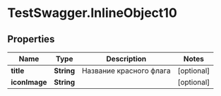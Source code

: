 # TestSwagger.InlineObject10

## Properties

Name | Type | Description | Notes
------------ | ------------- | ------------- | -------------
**title** | **String** | Название красного флага | [optional] 
**iconImage** | **String** |  | [optional] 


